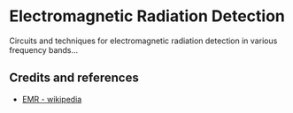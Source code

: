 # Electromagnetic Radiation Detection

Circuits and techniques for electromagnetic radiation detection in various frequency bands...

## Credits and references

* [EMR - wikipedia](http://en.wikipedia.org/wiki/Electromagnetic_radiation)
